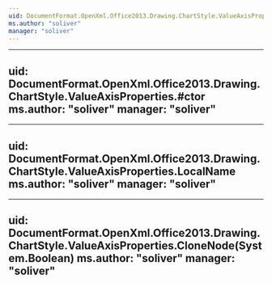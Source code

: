 ```yaml
---
uid: DocumentFormat.OpenXml.Office2013.Drawing.ChartStyle.ValueAxisProperties
ms.author: "soliver"
manager: "soliver"
---
```


---
uid: DocumentFormat.OpenXml.Office2013.Drawing.ChartStyle.ValueAxisProperties.#ctor
ms.author: "soliver"
manager: "soliver"
---

---
uid: DocumentFormat.OpenXml.Office2013.Drawing.ChartStyle.ValueAxisProperties.LocalName
ms.author: "soliver"
manager: "soliver"
---

---
uid: DocumentFormat.OpenXml.Office2013.Drawing.ChartStyle.ValueAxisProperties.CloneNode(System.Boolean)
ms.author: "soliver"
manager: "soliver"
---
